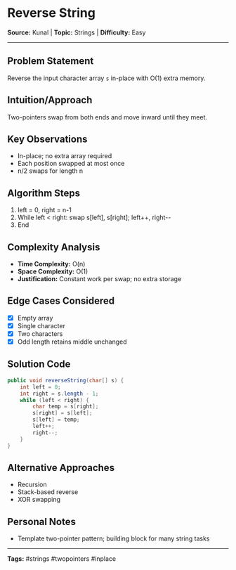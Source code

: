 # Reverse String

**Source:** Kunal | **Topic:** Strings | **Difficulty:** Easy  

---

## Problem Statement
Reverse the input character array `s` in-place with O(1) extra memory.

## Intuition/Approach
Two-pointers swap from both ends and move inward until they meet.

## Key Observations
- In-place; no extra array required
- Each position swapped at most once
- n/2 swaps for length n

## Algorithm Steps
1. left = 0, right = n-1
2. While left < right: swap s[left], s[right]; left++, right--
3. End

## Complexity Analysis
- **Time Complexity:** O(n)
- **Space Complexity:** O(1)
- **Justification:** Constant work per swap; no extra storage

## Edge Cases Considered
- [x] Empty array
- [x] Single character
- [x] Two characters
- [x] Odd length retains middle unchanged

## Solution Code

```java
public void reverseString(char[] s) {
    int left = 0;
    int right = s.length - 1;
    while (left < right) {
        char temp = s[right];
        s[right] = s[left];
        s[left] = temp;
        left++;
        right--;
    }
}
```

## Alternative Approaches
- Recursion
- Stack-based reverse
- XOR swapping

## Personal Notes
- Template two-pointer pattern; building block for many string tasks

---
**Tags:** #strings #twopointers #inplace